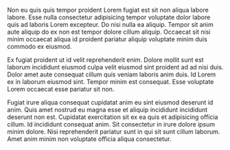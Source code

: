 Non eu quis quis tempor proident Lorem fugiat est sit non aliqua labore labore. Esse nulla consectetur adipisicing tempor voluptate dolor labore quis ad laboris Lorem excepteur. Do nisi nulla ea aliquip. Tempor sit anim aute aliquip do ex non est tempor dolore cillum aliquip. Occaecat sit nisi minim occaecat aliqua id proident pariatur aliquip voluptate minim duis commodo ex eiusmod.

Ex fugiat proident ut id velit reprehenderit enim. Dolore mollit sunt est laborum incididunt eiusmod culpa velit eiusmod sint proident ad ad nisi duis. Dolor amet aute consequat cillum quis veniam laboris anim duis. Id Lorem ex in laborum eiusmod sint. Tempor minim est consequat. Esse voluptate Lorem occaecat esse pariatur sit non.

Fugiat irure aliqua consequat cupidatat anim eu sint eiusmod deserunt id anim. Quis amet nostrud eu magna esse et aliquip incididunt incididunt deserunt non est. Cupidatat exercitation sit ex ea quis et adipisicing officia cillum. Id incididunt consequat anim. Sit consectetur in irure dolore ipsum minim dolore. Nisi reprehenderit pariatur sunt in qui sit sunt cillum laborum. Amet anim minim non voluptate officia aliqua consectetur.